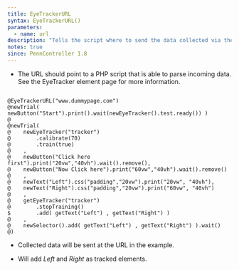 ```yaml
---
title: EyeTrackerURL
syntax: EyeTrackerURL()
parameters:
  - name: url
description: "Tells the script where to send the data collected via the EyeTracker elements."
notes: true
since: PennController 1.8
---
```


+ The URL should point to a PHP script that is able to parse incoming data. See the EyeTracker element page for more information.

<!--more-->

<pre><code class="language-diff-javascript diff-highlight try-data">
@EyeTrackerURL("www.dummypage.com") 
@newTrial( newButton("Start").print().wait(newEyeTracker().test.ready()) )
@
@newTrial(
@    newEyeTracker("tracker")
@        .calibrate(70)
@        .train(true)
@    ,
@    newButton("Click here first").print("20vw","40vh").wait().remove(), 
@    newButton("Now Click here").print("60vw","40vh").wait().remove()
@    ,
@    newText("Left").css("padding","20vw").print("20vw", "40vh"),
@    newText("Right").css("padding","20vw").print("60vw", "40vh")
@    ,
@    getEyeTracker("tracker")
@        .stopTraining()
$        .add( getText("Left") , getText("Right") )
@    ,
@    newSelector().add( getText("Left") , getText("Right") ).wait()
@)
</code></pre>

+ Collected data will be sent at the URL in the example.

+ Will add *Left* and *Right* as tracked elements.	
